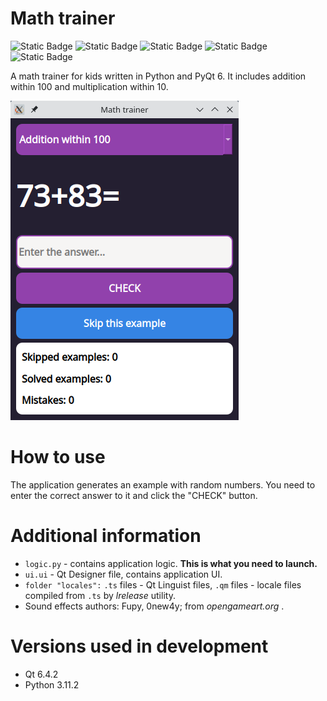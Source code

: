 # Math trainer  
![Static Badge](https://img.shields.io/badge/Python-3.x-blue)
![Static Badge](https://img.shields.io/badge/License-GPL_v3-blue)
![Static Badge](https://img.shields.io/badge/PyQt-6-green)
![Static Badge](https://img.shields.io/badge/Made_with-Qt_Designer-green)
![Static Badge](https://img.shields.io/badge/Translated_with-Qt_Linguist-green)

A math trainer for kids written in Python and PyQt 6. It includes addition within 100 and multiplication within 10.

![Math trainer running on KDE Plasma 5.27 desktop](https://github.com/l1mafresh/MathTrainer/blob/main/screenshot.png)

# How to use  
The application generates an example with random numbers. You need to enter the correct answer to it and click the "CHECK" button.

# Additional information  
+ `logic.py` - сontains application logic. **This is what you need to launch.**
+ `ui.ui` - Qt Designer file, contains application UI.
+ `folder "locales":` `.ts` files - Qt Linguist files, `.qm` files - locale files compiled from `.ts` by *lrelease* utility.
+ Sound effects authors: Fupy, 0new4y; from *opengameart.org* .

# Versions used in development
+ Qt 6.4.2
+ Python 3.11.2
